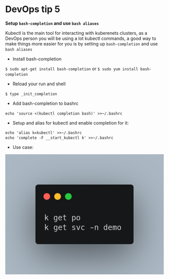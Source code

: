 # DevOps tip 5

**Setup `bash-completion` and use `bash aliases`**

Kubectl is the main tool for interacting with kuberenets clusters, as a DevOps person you will be using a lot kubectl commands, a good way to make things more easier for you is by setting up `bash-completion` and use `bash aliases`

* Install bash-completion

`$ sudo apt-get install bash-completion`
or 
`$ sudo yum install bash-completion`

* Reload your run and shell

`$ type _init_completion`

* Add bash-completion to bashrc

`echo 'source <(kubectl completion bash)' >>~/.bashrc`

* Setup and alias for kubectl and enable completion for it:

```
echo 'alias k=kubectl' >>~/.bashrc
echo 'complete -F __start_kubectl k' >>~/.bashrc
```

* Use case:

![Devops Tip 5](./img/devops-tip-5.png)
